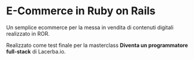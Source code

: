 # E-Commerce in Ruby on Rails

Un semplice ecommerce per la messa in vendita di contenuti digitali realizzato in ROR.

Realizzato come test finale per la masterclass **Diventa un programmatore full-stack** di Lacerba.io.
